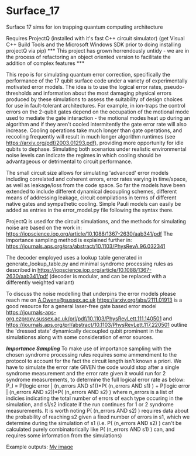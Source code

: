 # Surface_17
Surface 17 sims for ion trapping quantum computing architecture 

Requires ProjectQ (installed with it's fast C++ circuit simulator) 
(get Visual C++ Build Tools and the Microsoft Windows SDK prior to doing installing projectQ via pip)
*** This project has grown horrendously untidy - we are in the process of refactoring an object oriented version to facilitate the addition of complex features *** 

This repo is for simulating quantum error correction, specifically the performance of the 17 qubit surface code under a variety of experimentally motivated error models. 
The idea is to use the logical error rates, pseudo-thresholds and information about the most damaging physical errors produced by these simulations to assess the suitability 
of design choices for use in fault-tolerant architectures. 
For example, in ion-traps the control errors on the 2-qubit gates depend on the occupation of the motional mode used to mediate the gate interaction - the motional
modes heat up during an algorithm and if they aren't cooled intermitently the gate error rate will also increase. Cooling operations take much longer than gate 
operations, and recooling frequently will result in much longer algorithm runtimes (see https://arxiv.org/pdf/2003.01293.pdf), 
providing more opportunity for idle qubits to dephase. Simulating both scenarios under realistic environmental noise levels can indicate the regimes in which cooling
should be advantageous or detrimental to circuit performance. 

The small circuit size allows for simulating 'advanced' error models including correlated and coherent errors, error rates varying in time/space, as well as 
leakage/loss from the code space. So far the models have been extended to include different dynamical decoupling schemes, different means of addressing leakage, 
circuit compilations in terms of different native gates and sympathetic cooling.
Simple Pauli models can easily be added as entries in the error_model.py file following the syntax there.

ProjectQ is used for the circuit simulations, and the methods for simulating noise are based on the work in: https://iopscience.iop.org/article/10.1088/1367-2630/aab341/pdf 
The importance sampling method is explained further in: https://journals.aps.org/pra/abstract/10.1103/PhysRevA.96.032341

The decoder employed uses a lookup table generated in generate_lookup_table.py and minimal syndrome processing rules
as described in https://iopscience.iop.org/article/10.1088/1367-2630/aab341/pdf (decoder is modular, and can be replaced with a differently weighted variant)

To discuss the noise modelling that underpins the error models please reach me on A.Owens@sussex.ac.uk 
https://arxiv.org/abs/2111.01913 is a good resource for a general laser-free gate based error model
https://journals-aps-org.ezproxy.sussex.ac.uk/prl/pdf/10.1103/PhysRevLett.111.140501 and https://journals.aps.org/prl/abstract/10.1103/PhysRevLett.117.220501
outline the 'dressed state' dynamically decoupled qubit prominent in the simulationss along with some consideration of error sources. 

*********Importance Sampling*********
To make use of importance sampling with the chosen syndrome processing rules requires some ammendment to the protocol to account for the fact the circuit length
isn't known a priori. 
We have to simulate the error rate GIVEN the code would stop after a single syndrome measurement and the error rate given it would run for 2 syndrome measurements,
to determine the full logical error rate as below:
P_l = P(logic error | (n_errors AND s1))*P( (n_errors AND s1) )  + P(logic error | (n_errors AND s2))*P( (n_errors AND s2) ) 
where n_errors is a list of indicies indicating the total number of errors of each type occuring in the simulation, and s1/s2 indicate if the run continues for 
1 or 2 syndrome measurements. It is worth noting P( (n_errors AND s2) )  requires data about the probability of reaching s2 given a fixed number of errors in s1, 
which we determine during the simulation of s1 (i.e. P( (n_errors AND s2) ) can't be calculated purely combinatorically like P( (n_errors AND s1) ) can,
and requires some information from the simulations)

Example outputs:
[My image](https://github.com/QECsims/Surface_17/img/pl_cool.png)

